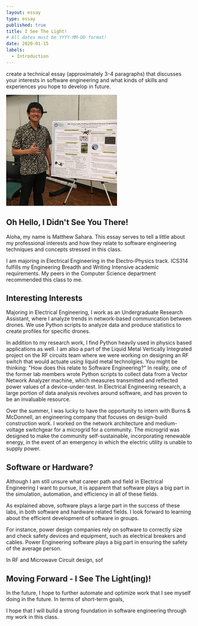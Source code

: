```yaml
---
layout: essay
type: essay
published: true
title: I See The Light!
# All dates must be YYYY-MM-DD format!
date: 2020-01-15
labels:
  - Introduction
---
```


create a technical essay (approximately 3-4 paragraphs) that discusses your interests in software engineering and what kinds of skills and experiences you hope to develop in future.

<img class="ui medium left floated rounded image" src="../images/intro_mePoster.jpg">

## Oh Hello, I Didn't See You There!
Aloha, my name is Matthew Sahara. This essay serves to tell a little about my professional interests and how they relate to software engineering techniques and concepts stressed in this class.

I am majoring in Electrical Engineering in the Electro-Physics track. ICS314 fulfills my Engineering Breadth and Writing Intensive academic requirements. My peers in the Computer Science department recommended this class to me.


## Interesting Interests
Majoring in Electrical Engineering, I work as an Undergraduate Research Assistant, where I analyze trends in network-based communcation between drones. We use Python scripts to analyze data and produce statistics to create profiles for specific drones.

In addition to my research work, I find Python heavily used in physics based applications as well. I am also a part of the Liquid Metal Vertically Integrated project on the RF circuits team where we were working on designing an RF switch that would actuate using liquid metal technolgies. You might be thinking: "How does this relate to Software Engineering?" In reality, one of the former lab members wrote Python scripts to collect data from a Vector Network Analyzer machine, which measures transmitted and reflected power values of a device-under-test. In Electrical Engineering research, a large portion of data analysis revolves around software, and has proven to be an invaluable resource.

Over the summer, I was lucky to have the opportunity to intern with Burns & McDonnell, an engineering company that focuses on design-build construction work. I worked on the network architecture and medium-voltage switchgear for a microgrid for a community. The microgrid was designed to make the community self-sustainable, incorporating renewable energy, in the event of an emergency in which the electric utility is unable to supply power.


## Software or Hardware?
Although I am still unsure what career path and field in Electrical Engineering I want to pursue, it is apparent that software plays a big part in the simulation, automation, and efficiency in all of these fields.

As explained above, software plays a large part in the success of these labs, in both software and hardware related fields. I look forward to learning about the efficient development of software in groups.

For instance, power design companies rely on software to correctly size and check safety devices and equipment, such as electrical breakers and cables. Power Engineering software plays a big part in ensuring the safety of the average person.

In RF and Microwave Circuit design, sof

## Moving Forward - I See The Light(ing)!
In the future, I hope to further automate and optimize work that I see myself doing in the future. In terms of short-term goals, 

I hope that I will build a strong foundation in software engineering through my work in this class.
